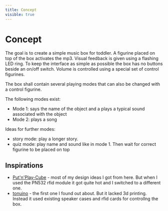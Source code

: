 ```yaml
---
title: Concept
visible: true
---
```


# Concept
The goal is to create a simple music box for toddler. A figurine placed on top of the box activates the mp3. Visual feedback is given using a flashing LED ring.
To keep the interface as simple as possible the box has no buttons beside an on/off switch. Volume is controlled using a special set of control figurines.

The box shall contain several playing modes that can also be changed with a control figurine.

The following modes exist:
* Mode 1: says the name of the object and a plays a typical sound associated with the object
* Mode 2: plays a song

Ideas for further modes:
* story mode: play a longer story.
* quiz mode: play name and sound like in mode 1. Then wait for correct figurine to be placed on top

 
## Inspirations
* [Put'n'Play-Cube](https://hackaday.io/project/26293-putnplay-cube) - most of my design ideas I got from here. But when I used the PN532 rfid module it got quite hot and I switched to a different one.
* [tonuino](https://www.voss.earth/tonuino/) - the first one I found out about. But it lacked 3d printing. Instead it used existing speaker cases and rfid cards for controllng the box.
